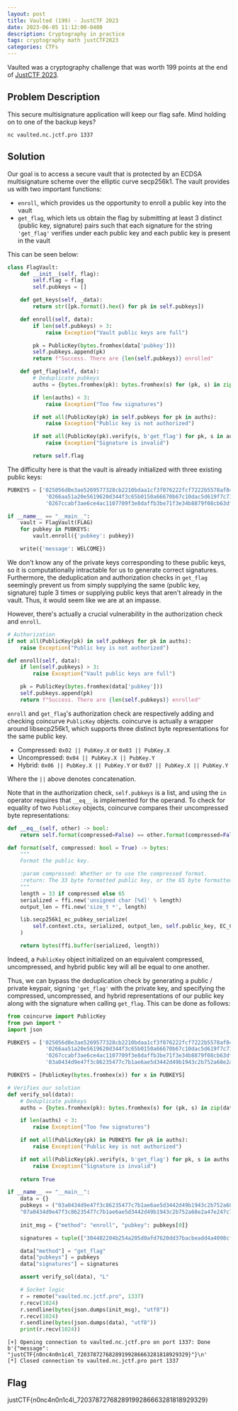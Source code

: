 ```yaml
---
layout: post
title: Vaulted (199) - JustCTF 2023
date: 2023-06-05 11:12:00-0400
description: Cryptography in practice
tags: cryptography math justCTF2023
categories: CTFs
---
```


Vaulted was a cryptography challenge that was worth 199 points at the end of [JustCTF 2023](https://ctftime.org/event/1930/).  

## Problem Description

This secure multisignature application will keep our flag safe. Mind holding on to one of the backup keys?

```
nc vaulted.nc.jctf.pro 1337
```

## Solution

Our goal is to access a secure vault that is protected by an ECDSA multisignature scheme over the elliptic curve secp256k1.  The vault provides us with two important functions:

* `enroll`, which provides us the opportunity to enroll a public key into the vault
* `get_flag`, which lets us obtain the flag by submitting at least 3 distinct (public key, signature) pairs such that each signature for the string `'get_flag'` verifies under each public key and each public key is present in the vault

This can be seen below:

```python
class FlagVault:
    def __init__(self, flag):
        self.flag = flag
        self.pubkeys = []

    def get_keys(self, _data):
        return str([pk.format().hex() for pk in self.pubkeys])

    def enroll(self, data):
        if len(self.pubkeys) > 3:
            raise Exception("Vault public keys are full")

        pk = PublicKey(bytes.fromhex(data['pubkey']))
        self.pubkeys.append(pk)
        return f"Success. There are {len(self.pubkeys)} enrolled"

    def get_flag(self, data):
        # Deduplicate pubkeys
        auths = {bytes.fromhex(pk): bytes.fromhex(s) for (pk, s) in zip(data['pubkeys'], data['signatures'])}

        if len(auths) < 3:
            raise Exception("Too few signatures")

        if not all(PublicKey(pk) in self.pubkeys for pk in auths):
            raise Exception("Public key is not authorized")

        if not all(PublicKey(pk).verify(s, b'get_flag') for pk, s in auths.items()):
            raise Exception("Signature is invalid")

        return self.flag
```

The difficulty here is that the vault is already initialized with three existing public keys:

```python
PUBKEYS = ['025056d8e3ae5269577328cb2210bdaa1cf3f076222fcf7222b5578af846685103', 
            '0266aa51a20e5619620d344f3c65b0150a66670b67c10dac5d619f7c713c13d98f', 
            '0267ccabf3ae6ce4ac1107709f3e8daffb3be71f3e34b8879f08cb63dff32c4fdc']

if __name__ == "__main__":
    vault = FlagVault(FLAG)
    for pubkey in PUBKEYS:
        vault.enroll({'pubkey': pubkey})

    write({'message': WELCOME})
```

We don't know any of the private keys corresponding to these public keys, so it is computationally intractable for us to generate correct signatures.  Furthermore, the deduplication and authorization checks in `get_flag` seemingly prevent us from simply supplying the same (public key, signature) tuple 3 times or supplying public keys that aren't already in the vault.  Thus, it would seem like we are at an impasse.

However, there's actually a crucial vulnerability in the authorization check and `enroll`.  

```python
# Authorization
if not all(PublicKey(pk) in self.pubkeys for pk in auths):
    raise Exception("Public key is not authorized")
```

```python
def enroll(self, data):
    if len(self.pubkeys) > 3:
        raise Exception("Vault public keys are full")

    pk = PublicKey(bytes.fromhex(data['pubkey']))
    self.pubkeys.append(pk)
    return f"Success. There are {len(self.pubkeys)} enrolled"
```

`enroll` and `get_flag`'s authorization check are respectively adding and checking coincurve `PublicKey` objects.  coincurve is actually a wrapper around libsecp256k1, which supports three distinct byte representations for the same public key.

* Compressed: `0x02 || PubKey.X` or `0x03 || PubKey.X`
* Uncompressed: `0x04 || PubKey.X || PubKey.Y`
* Hybrid: `0x06 || PubKey.X || PubKey.Y` or `0x07 || PubKey.X || PubKey.Y`

Where the `||` above denotes concatenation.

Note that in the authorization check, `self.pubkeys` is a list, and using the `in` operator requires that `__eq__` is implemented for the operand. To check for equality of two `PublicKey` objects, coincurve compares their uncompressed byte representations:

```python
def __eq__(self, other) -> bool:
    return self.format(compressed=False) == other.format(compressed=False)

def format(self, compressed: bool = True) -> bytes:
    """
    Format the public key.

    :param compressed: Whether or to use the compressed format.
    :return: The 33 byte formatted public key, or the 65 byte formatted public key if `compressed` is `False`.
    """
    length = 33 if compressed else 65
    serialized = ffi.new('unsigned char [%d]' % length)
    output_len = ffi.new('size_t *', length)

    lib.secp256k1_ec_pubkey_serialize(
        self.context.ctx, serialized, output_len, self.public_key, EC_COMPRESSED if compressed else EC_UNCOMPRESSED
    )

    return bytes(ffi.buffer(serialized, length))
```

Indeed, a `PublicKey` object initialized on an equivalent compressed, uncompressed, and hybrid public key will all be equal to one another.

Thus, we can bypass the deduplication check by generating a public / private keypair, signing `'get_flag'` with the private key, and specifying the compressed, uncompressed, and hybrid representations of our public key along with the signature when calling `get_flag`.  This can be done as follows:

```python
from coincurve import PublicKey
from pwn import *
import json

PUBKEYS = ['025056d8e3ae5269577328cb2210bdaa1cf3f076222fcf7222b5578af846685103', 
            '0266aa51a20e5619620d344f3c65b0150a66670b67c10dac5d619f7c713c13d98f', 
            '0267ccabf3ae6ce4ac1107709f3e8daffb3be71f3e34b8879f08cb63dff32c4fdc',
            '03a0434d9e47f3c86235477c7b1ae6ae5d3442d49b1943c2b752a68e2a47e247c7']

PUBKEYS = [PublicKey(bytes.fromhex(x)) for x in PUBKEYS]

# Verifies our solution
def verify_sol(data):
    # Deduplicate pubkeys
    auths = {bytes.fromhex(pk): bytes.fromhex(s) for (pk, s) in zip(data['pubkeys'], data['signatures'])}

    if len(auths) < 3:
        raise Exception("Too few signatures")

    if not all(PublicKey(pk) in PUBKEYS for pk in auths):
        raise Exception("Public key is not authorized")

    if not all(PublicKey(pk).verify(s, b'get_flag') for pk, s in auths.items()):
        raise Exception("Signature is invalid")
    
    return True

if __name__ == "__main__":
    data = {}
    pubkeys = ("03a0434d9e47f3c86235477c7b1ae6ae5d3442d49b1943c2b752a68e2a47e247c7","04a0434d9e47f3c86235477c7b1ae6ae5d3442d49b1943c2b752a68e2a47e247c7893aba425419bc27a3b6c7e693a24c696f794c2ed877a1593cbee53b037368d7",
    "07a0434d9e47f3c86235477c7b1ae6ae5d3442d49b1943c2b752a68e2a47e247c7893aba425419bc27a3b6c7e693a24c696f794c2ed877a1593cbee53b037368d7")
    
    init_msg = {"method": "enroll", "pubkey": pubkeys[0]}

    signatures = tuple(["304402204b254a205d0afd7620dd37bacbeadd4a4098cfa7b4f36597470538fb5d8c1836022058ee0cf5587015007b3fd5f55528c0db7c49faac4024c1c8518ed346938cad02"] * 3)

    data["method"] = "get_flag"
    data["pubkeys"] = pubkeys
    data["signatures"] = signatures

    assert verify_sol(data), "L"

    # Socket logic
    r = remote("vaulted.nc.jctf.pro", 1337)
    r.recv(1024)
    r.sendline(bytes(json.dumps(init_msg), "utf8"))
    r.recv(1024)
    r.sendline(bytes(json.dumps(data), "utf8"))
    print(r.recv(1024))
```

```
[+] Opening connection to vaulted.nc.jctf.pro on port 1337: Done
b'{"message": "justCTF{n0nc4n0n1c4l_72037872768289199286663281818929329}"}\n'
[*] Closed connection to vaulted.nc.jctf.pro port 1337
```

## Flag

justCTF{n0nc4n0n1c4l_72037872768289199286663281818929329}

